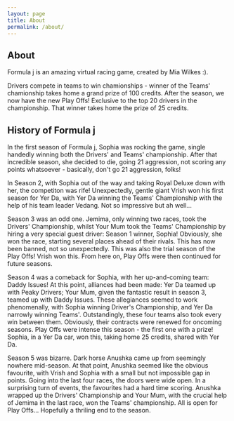 ```yaml
---
layout: page
title: About
permalink: /about/
---
```


## About 
Formula j is an amazing virtual racing game, created by Mia Wilkes :).

Drivers compete in teams to win chamionships - winner of the Teams' chamionship takes home a grand prize of 100 credits.
After the season, we now have the new Play Offs! Exclusive to the top 20 drivers in the championship. That winner takes home the prize of 25 credits.

## History of Formula j

In the first season of Formula j, Sophia was rocking the game, single handedly winning both the Drivers' and Teams' championship. After that incredible season, she decided to die, going 21 aggression, not scoring any points whatsoever - basically, don't go 21 aggression, folks!

In Season 2, with Sophia out of the way and taking Royal Deluxe down with her, the competiton was rife! Unexpectedly, gentle giant Vrish won his first season for Yer Da, with Yer Da winning the Teams' Championship with the help of his team leader Vedang. Not so impressive but ah well...

Season 3 was an odd one. Jemima, only winning two races, took the Drivers' Championship, whilst Your Mum took the Teams' Championship by hiring a very special guest driver: Season 1 winner, Sophia! Obviously, she won the race, starting several places ahead of their rivals. This has now been banned, not so unexpectedly. 
This was also the trial season of the Play Offs! Vrish won this. From here on, Play Offs were then continued for future seasons.

Season 4 was a comeback for Sophia, with her up-and-coming team: Daddy Issues! At this point, alliances had been made: Yer Da teamed up with Peaky Drivers; Your Mum, given the fantastic result in season 3, teamed up with Daddy Issues. These allegiances seemed to work phenomenally, with Sophia winning Driver's Championship, and Yer Da narrowly winning Teams'. Outstandingly, these four teams also took every win between them. Obviously, their contracts were renewed for oncoming seasons.
Play Offs were intense this season - the first one with a prize! Sophia, in a Yer Da car, won this, taking home 25 credits, shared with Yer Da.

Season 5 was bizarre. Dark horse Anushka came up from seemingly nowhere mid-season. At that point, Anushka seemed like the obvious favourite, with Vrish and Sophia with a small but not impossible gap in points. Going into the last four races, the doors were wide open. In a surprising turn of events, the favourites had a hard time scoring. Anushka wrapped up the Drivers' Championship and Your Mum, with the crucial help of Jemima in the last race, won the Teams' championship. 
All is open for Play Offs... Hopefully a thriling end to the season. 
